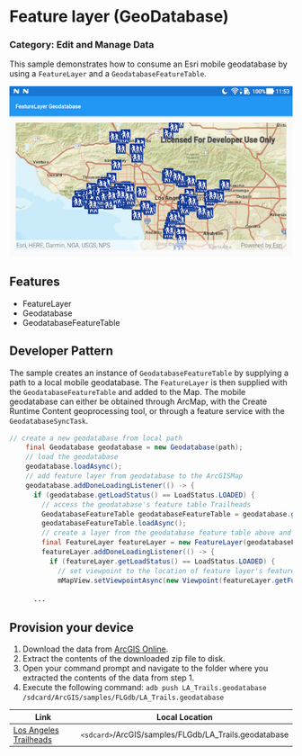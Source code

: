 # Feature layer (GeoDatabase)
### Category: Edit and Manage Data
This sample demonstrates how to consume an Esri mobile geodatabase by using a `FeatureLayer` and a `GeodatabaseFeatureTable`.

![feature layer geodatabase](feature-layer-geodatabase.png)

## Features
* FeatureLayer
* Geodatabase
* GeodatabaseFeatureTable

## Developer Pattern
The sample creates an instance of `GeodatabaseFeatureTable` by supplying a path to a local mobile geodatabase. The `FeatureLayer` is then supplied with the `GeodatabaseFeatureTable` and added to the Map. The mobile geodatabase can either be obtained through ArcMap, with the Create Runtime Content geoprocessing tool, or through a feature service with the `GeodatabaseSyncTask`.

```java
// create a new geodatabase from local path
    final Geodatabase geodatabase = new Geodatabase(path);
    // load the geodatabase
    geodatabase.loadAsync();
    // add feature layer from geodatabase to the ArcGISMap
    geodatabase.addDoneLoadingListener(() -> {
      if (geodatabase.getLoadStatus() == LoadStatus.LOADED) {
        // access the geodatabase's feature table Trailheads
        GeodatabaseFeatureTable geodatabaseFeatureTable = geodatabase.getGeodatabaseFeatureTable("Trailheads");
        geodatabaseFeatureTable.loadAsync();
        // create a layer from the geodatabase feature table above and add to map
        final FeatureLayer featureLayer = new FeatureLayer(geodatabaseFeatureTable);
        featureLayer.addDoneLoadingListener(() -> {
          if (featureLayer.getLoadStatus() == LoadStatus.LOADED) {
            // set viewpoint to the location of feature layer's features
            mMapView.setViewpointAsync(new Viewpoint(featureLayer.getFullExtent()));
            
      ...
```

## Provision your device
1. Download the data from [ArcGIS Online](https://www.arcgis.com/home/item.html?id=2b0f9e17105847809dfeb04e3cad69e0).
1. Extract the contents of the downloaded zip file to disk.
1. Open your command prompt and navigate to the folder where you extracted the contents of the data from step 1.
1. Execute the following command: ```adb push LA_Trails.geodatabase /sdcard/ArcGIS/samples/FLGdb/LA_Trails.geodatabase```


Link | Local Location
---------|-------|
|[Los Angeles Trailheads](https://www.arcgis.com/home/item.html?id=2b0f9e17105847809dfeb04e3cad69e0)| `<sdcard>`/ArcGIS/samples/FLGdb/LA_Trails.geodatabase|
